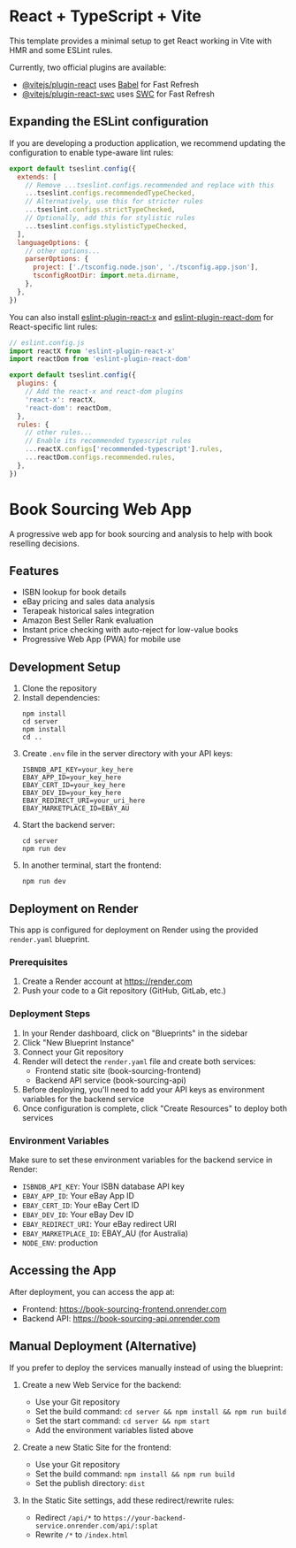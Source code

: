 # React + TypeScript + Vite

This template provides a minimal setup to get React working in Vite with HMR and some ESLint rules.

Currently, two official plugins are available:

- [@vitejs/plugin-react](https://github.com/vitejs/vite-plugin-react/blob/main/packages/plugin-react) uses [Babel](https://babeljs.io/) for Fast Refresh
- [@vitejs/plugin-react-swc](https://github.com/vitejs/vite-plugin-react/blob/main/packages/plugin-react-swc) uses [SWC](https://swc.rs/) for Fast Refresh

## Expanding the ESLint configuration

If you are developing a production application, we recommend updating the configuration to enable type-aware lint rules:

```js
export default tseslint.config({
  extends: [
    // Remove ...tseslint.configs.recommended and replace with this
    ...tseslint.configs.recommendedTypeChecked,
    // Alternatively, use this for stricter rules
    ...tseslint.configs.strictTypeChecked,
    // Optionally, add this for stylistic rules
    ...tseslint.configs.stylisticTypeChecked,
  ],
  languageOptions: {
    // other options...
    parserOptions: {
      project: ['./tsconfig.node.json', './tsconfig.app.json'],
      tsconfigRootDir: import.meta.dirname,
    },
  },
})
```

You can also install [eslint-plugin-react-x](https://github.com/Rel1cx/eslint-react/tree/main/packages/plugins/eslint-plugin-react-x) and [eslint-plugin-react-dom](https://github.com/Rel1cx/eslint-react/tree/main/packages/plugins/eslint-plugin-react-dom) for React-specific lint rules:

```js
// eslint.config.js
import reactX from 'eslint-plugin-react-x'
import reactDom from 'eslint-plugin-react-dom'

export default tseslint.config({
  plugins: {
    // Add the react-x and react-dom plugins
    'react-x': reactX,
    'react-dom': reactDom,
  },
  rules: {
    // other rules...
    // Enable its recommended typescript rules
    ...reactX.configs['recommended-typescript'].rules,
    ...reactDom.configs.recommended.rules,
  },
})
```

# Book Sourcing Web App

A progressive web app for book sourcing and analysis to help with book reselling decisions.

## Features

- ISBN lookup for book details
- eBay pricing and sales data analysis
- Terapeak historical sales integration
- Amazon Best Seller Rank evaluation
- Instant price checking with auto-reject for low-value books
- Progressive Web App (PWA) for mobile use

## Development Setup

1. Clone the repository
2. Install dependencies:
   ```
   npm install
   cd server
   npm install
   cd ..
   ```
3. Create `.env` file in the server directory with your API keys:
   ```
   ISBNDB_API_KEY=your_key_here
   EBAY_APP_ID=your_key_here
   EBAY_CERT_ID=your_key_here
   EBAY_DEV_ID=your_key_here
   EBAY_REDIRECT_URI=your_uri_here
   EBAY_MARKETPLACE_ID=EBAY_AU
   ```
4. Start the backend server:
   ```
   cd server
   npm run dev
   ```
5. In another terminal, start the frontend:
   ```
   npm run dev
   ```

## Deployment on Render

This app is configured for deployment on Render using the provided `render.yaml` blueprint.

### Prerequisites

1. Create a Render account at https://render.com
2. Push your code to a Git repository (GitHub, GitLab, etc.)

### Deployment Steps

1. In your Render dashboard, click on "Blueprints" in the sidebar
2. Click "New Blueprint Instance"
3. Connect your Git repository
4. Render will detect the `render.yaml` file and create both services:
   - Frontend static site (book-sourcing-frontend)
   - Backend API service (book-sourcing-api)
5. Before deploying, you'll need to add your API keys as environment variables for the backend service
6. Once configuration is complete, click "Create Resources" to deploy both services

### Environment Variables

Make sure to set these environment variables for the backend service in Render:

- `ISBNDB_API_KEY`: Your ISBN database API key
- `EBAY_APP_ID`: Your eBay App ID
- `EBAY_CERT_ID`: Your eBay Cert ID
- `EBAY_DEV_ID`: Your eBay Dev ID
- `EBAY_REDIRECT_URI`: Your eBay redirect URI
- `EBAY_MARKETPLACE_ID`: EBAY_AU (for Australia)
- `NODE_ENV`: production

## Accessing the App

After deployment, you can access the app at:
- Frontend: https://book-sourcing-frontend.onrender.com
- Backend API: https://book-sourcing-api.onrender.com

## Manual Deployment (Alternative)

If you prefer to deploy the services manually instead of using the blueprint:

1. Create a new Web Service for the backend:
   - Use your Git repository
   - Set the build command: `cd server && npm install && npm run build`
   - Set the start command: `cd server && npm start`
   - Add the environment variables listed above

2. Create a new Static Site for the frontend:
   - Use your Git repository
   - Set the build command: `npm install && npm run build`
   - Set the publish directory: `dist`

3. In the Static Site settings, add these redirect/rewrite rules:
   - Redirect `/api/*` to `https://your-backend-service.onrender.com/api/:splat`
   - Rewrite `/*` to `/index.html`
